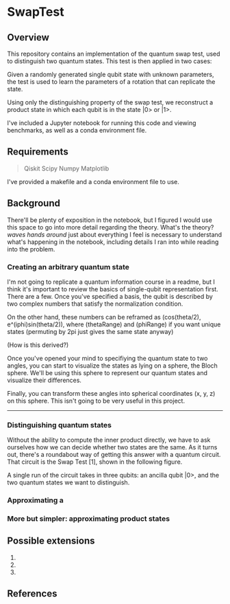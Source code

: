 # SwapTest

## Overview

This repository contains an implementation of the quantum swap test, used to distinguish two quantum states. This test is then applied in two cases:

Given a randomly generated single qubit state with unknown parameters, the test is used to learn the parameters of a rotation that can replicate the state. 

Using only the distinguishing property of the swap test, we reconstruct a product state in which each qubit is in the state |0> or |1>.

I've included a Jupyter notebook for running this code and viewing benchmarks, as well as a conda environment file.

## Requirements

> Qiskit
> Scipy
> Numpy
> Matplotlib

I've provided a makefile and a conda environment file to use.

## Background

There'll be plenty of exposition in the notebook, but I figured I would use this space to go into more detail regarding the theory. What's the theory? *waves hands around* just about everything I feel is necessary to understand what's happening in the notebook, including details I ran into while reading into the problem. 

### Creating an arbitrary quantum state

I'm not going to replicate a quantum information course in a readme, but I think it's important to review the basics of single-qubit representation first. There are a few. Once you've specified a basis, the qubit is described by two complex numbers that satisfy the normalization condition. 

On the other hand, these numbers can be reframed as (cos(theta/2), e^(iphi)sin(theta/2)), where (thetaRange) and (phiRange) if you want unique states (permuting by 2pi just gives the same state anyway)

(How is this derived?)

Once you've opened your mind to specifiying the quantum state to two angles, you can start to visualize the states as lying on a sphere, the Bloch sphere. We'll be using this sphere to represent our quantum states and visualize their differences.

Finally, you can transform these angles into spherical coordinates (x, y, z) on this sphere. This isn't going to be very useful in this project.

---





### Distinguishing quantum states

Without the ability to compute the inner product directly, we have to ask ourselves how we can decide whether two states are the same. As it turns out, there's a roundabout way of getting this answer with a quantum circuit. That circuit is the Swap Test [1], shown in the following figure. 

A single run of the circuit takes in three qubits: an ancilla qubit |0>, and the two quantum states we want to distinguish. 

### Approximating a 

### More but simpler: approximating product states

## Possible extensions

1. 
2. 
3.

## References



